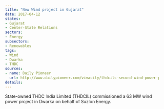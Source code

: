 ```yaml
---
title: "New Wind project in Gujarat"
date: 2017-04-12
states:
- Gujarat
- Center-State Relations
sectors:
- Energy
subsectors:
- Renewables
tags:
- Wind
- Dwarka
- THDC
sources:
- name: Daily Pioneer
  url: http://www.dailypioneer.com/vivacity/thdcils-second-wind-power-project-in-gujarat.html
details:
---
```


State-owned THDC India Limited (THDCIL) commissioned a 63 MW wind power project in Dwarka on behalf of Suzlon Energy.

